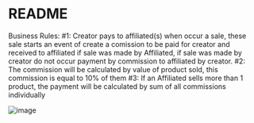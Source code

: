 # README
Business Rules:
  #1: Creator pays to affiliated(s) when occur a sale, these sale starts an event of create a comission to be paid for creator and received to affiliated if sale was made by Affiliated, 
  if sale was made by creator do not occur payment by commission to affiliated by creator.
  #2: The commission will be calculated by value of product sold, this commission is equal to 10% of them
  #3: If an Affiliated sells more than 1 product, the payment will be calculated by sum of all commissions individually 
  

![image](https://github.com/higorvoltz/program-affilliateds/assets/107075028/5da14514-5155-4036-89b1-3169288fbf68)


